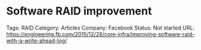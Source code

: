 # Software RAID improvement

Tags: RAID
Category: Articles
Company: Facebook
Status: Not started
URL: https://engineering.fb.com/2015/12/28/core-infra/improving-software-raid-with-a-write-ahead-log/